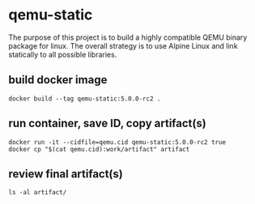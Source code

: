 # qemu-static

The purpose of this project is to build a highly compatible QEMU binary package
for linux. The overall strategy is to use Alpine Linux and link statically to
all possible libraries.

## build docker image
```
docker build --tag qemu-static:5.0.0-rc2 .
```

## run container, save ID, copy artifact(s)
```
docker run -it --cidfile=qemu.cid qemu-static:5.0.0-rc2 true
docker cp "$(cat qemu.cid):work/artifact" artifact
```

## review final artifact(s)
```
ls -al artifact/
```
